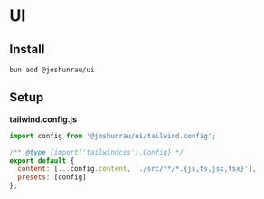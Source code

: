 # UI

## Install

```shell
bun add @joshunrau/ui
```

## Setup

**tailwind.config.js**
```javascript
import config from '@joshunrau/ui/tailwind.config';

/** @type {import('tailwindcss').Config} */
export default {
  content: [...config.content, './src/**/*.{js,ts,jsx,tsx}'],
  presets: [config]
};
```

